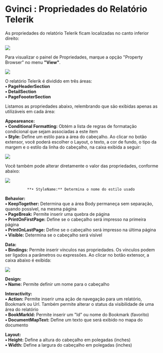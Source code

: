 # Gvinci : Propriedades do Relatório Telerik

As propriedades do relatório Telerik ficam localizadas no canto inferior direito:

![](http://www.gvinci.com.br/manual/tlrkpropgv5.zoom52.png)

Para visualizar o painel de Propriedades, marque a opção "Property Browser" no menu **"View"**.

![](http://www.gvinci.com.br/manual/tlrkheadersectprop1gv5.png)

O relatório Telerik é dividido em três áreas:  
                 **• PageHeaderSection**  
                 **• DetailSection**  
                 **• PageFoooterSection**  
  
Listamos as propriedades abaixo, relembrando que são exibidas apenas as utilizáveis em cada área:  
  
**Appeareance:**  
                 **• Conditional Formatting:** Obtém a lista de regras de formatação condicional que sejam associadas a este item  
                 **• Style:** Define um estilo para a área do cabeçalho. Ao clicar no botão extensor, você poderá escolher o Layout, o texto, a cor de fundo, o tipo da margem e o estilo da linha do cabeçalho, na caixa exibida a seguir:

![](http://www.gvinci.com.br/manual/trlkeditstyle.png)

Você também pode alterar diretamente o valor das propriedades, conforme abaixo:

![](http://www.gvinci.com.br/manual/tlrkstyle.png)

              **• StyleName:** Determina o nome do estilo usado  
  
**Behavior:**  
              **• KeepTogether:** Determina que a área Body permaneça sem separação, quando possível, na mesma página  
              **• PageBreak:** Permite inserir uma quebra de página  
              **• PrintOnFirstPage:** Define se o cabeçalho será impresso na primeira página  
              **• PrintOnLastPage:** Define se o cabeçalho será impresso na última página  
              **• Visible:** Determina se o cabeçalho será visível  
  
**Data:**  
              **• Bindings:** Permite inserir vínculos nas propriedades. Os vínculos podem ser ligados a parâmetros ou expressões. Ao clicar no botão extensor, a caixa abaixo é exibida:

![](http://www.gvinci.com.br/manual/tlrkeditbindings.png)

**Design:**  
             **• Name:** Permite definir um nome para o cabeçalho  
  
**Interactivity:**  
             **• Action:** Permite inserir uma ação de navegação para um relatório, Bookmark ou Url. Também permite alterar o status da visibilidade de uma área do relatório  
             **• BookMarkId:** Permite inserir um "Id" ou nome do Bookmark \(favorito\)  
             **• DocumentMapText:** Define um texto que será exibido no mapa do documento  
  
**Layout:**  
            **• Height:** Define a altura do cabeçalho em polegadas \(inches\)  
            **• Width:** Define a largura do cabeçalho em polegadas \(inches\)

